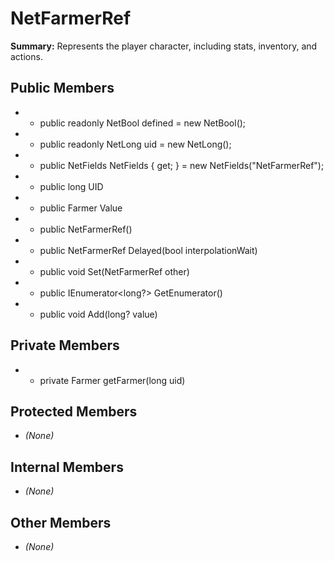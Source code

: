 # NetFarmerRef

**Summary:** Represents the player character, including stats, inventory, and actions.

## Public Members
- - public readonly NetBool defined = new NetBool();
- - public readonly NetLong uid = new NetLong();
- - public NetFields NetFields { get; } = new NetFields("NetFarmerRef");
- - public long UID
- - public Farmer Value
- - public NetFarmerRef()
- - public NetFarmerRef Delayed(bool interpolationWait)
- - public void Set(NetFarmerRef other)
- - public IEnumerator<long?> GetEnumerator()
- - public void Add(long? value)

## Private Members
- - private Farmer getFarmer(long uid)

## Protected Members
- *(None)*

## Internal Members
- *(None)*

## Other Members
- *(None)*
